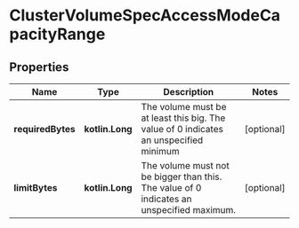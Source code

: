 
# ClusterVolumeSpecAccessModeCapacityRange

## Properties
| Name | Type | Description | Notes |
| ------------ | ------------- | ------------- | ------------- |
| **requiredBytes** | **kotlin.Long** | The volume must be at least this big. The value of 0 indicates an unspecified minimum  |  [optional] |
| **limitBytes** | **kotlin.Long** | The volume must not be bigger than this. The value of 0 indicates an unspecified maximum.  |  [optional] |



